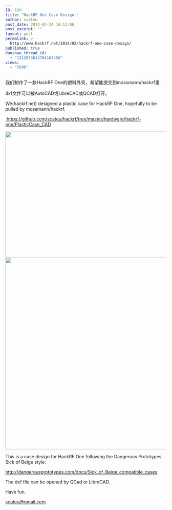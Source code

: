 ```yaml
---
ID: 199
title: "HackRF One Case Design."
author: scateu
post_date: 2014-02-24 16:12:06
post_excerpt: ""
layout: post
permalink: >
  http://www.hackrf.net/2014/02/hackrf-one-case-design/
published: true
duoshuo_thread_id:
  - "1312073613704167456"
views:
  - "5606"
---
```

我们制作了一款HackRF One的塑料外壳，希望能提交到mossmann/hackrf里

dxf文件可以被AutoCAD或LibreCAD或QCAD打开。

We(hackrf.net) designed a plastic case for HackRF One, hopefully to be pulled by mossmann/hackrf.

<a href="https://github.com/scateu/hackrf/tree/master/hardware/hackrf-one/PlasticCase_CAD"> https://github.com/scateu/hackrf/tree/master/hardware/hackrf-one/PlasticCase_CAD</a>

<img class="alignnone" alt="" src="https://github.com/scateu/hackrf/raw/master/hardware/hackrf-one/PlasticCase_CAD/HackRF_One_Case.png" width="800" height="392" />

<img class="alignnone" alt="" src="https://github.com/scateu/hackrf/raw/master/hardware/hackrf-one/PlasticCase_CAD/Case_With_HackRF.png" width="800" height="600" />

This is a case design for HackRF One following the Dangerous Prototypes Sick of
Beige style:

http://dangerousprototypes.com/docs/Sick_of_Beige_compatible_cases

The dxf file can be opened by QCad or LibreCAD.

Have fun.

scateu@gmail.com

